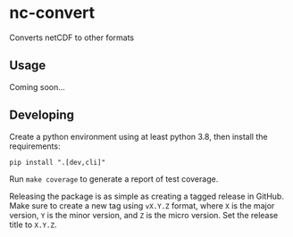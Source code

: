 # nc-convert

Converts netCDF to other formats

## Usage

Coming soon...

## Developing

Create a python environment using at least python 3.8, then install the requirements:

```shell
pip install ".[dev,cli]"
```

Run `make coverage` to generate a report of test coverage.

Releasing the package is as simple as creating a tagged release in GitHub. Make sure to create a new tag using `vX.Y.Z`
format, where `X` is the major version, `Y` is the minor version, and `Z` is the micro version. Set the release title
to `X.Y.Z`.
